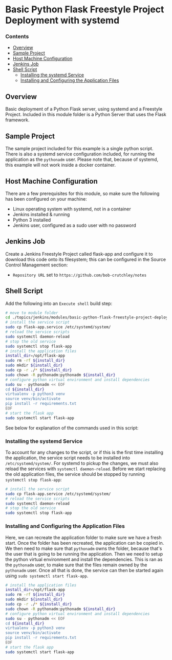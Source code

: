 <!--PROPS
{
    "prereqs": [
        "jenkins/web-setup",
        "jenkins/jobs",
        "jenkins/freestyle-project",
        "linux/systemd",
        "linux/sudo"
    ]
}
-->
# Basic Python Flask Freestyle Project Deployment with systemd
<!--TOC_START-->
### Contents
- [Overview](#overview)
- [Sample Project](#sample-project)
- [Host Machine Configuration](#host-machine-configuration)
- [Jenkins Job](#jenkins-job)
- [Shell Script](#shell-script)
	- [Installing the systemd Service](#installing-the-systemd-service)
	- [Installing and Configuring the Application Files](#installing-and-configuring-the-application-files)

<!--TOC_END-->
## Overview
Basic deployment of a Python Flask server, using systemd and a Freestyle Project.
Included in this module folder is a Python Server that uses the Flask framework.
## Sample Project
The sample project included for this example is a single python script.
There is also a systemd service configuration included, for running the application as the `pythonadm` user.
Please note that, because of systemd, this example will not work inside a docker container.
## Host Machine Configuration
There are a few prerequisites for this module, so make sure the following has been configured on your machine:
- Linux operating system with systemd, not in a container
- Jenkins installed & running
- Python 3 installed
- Jenkins user, configured as a sudo user with no password
## Jenkins Job
Create a Jenkins Freestyle Project called flask-app and configure it to download this code onto its filesystem; this can be configured in the Source Control Management section:
- `Repository URL` set to `https://github.com/bob-crutchley/notes`
## Shell Script
Add the following into an `Execute shell` build step:
```bash
# move to module folder
cd ./topics/jenkins/modules/basic-python-flask-freestyle-project-deployment-with-systemd
# install the service script
sudo cp flask-app.service /etc/systemd/system/
# reload the service scripts
sudo systemctl daemon-reload
# stop the old service
sudo systemctl stop flask-app
# install the application files
install_dir=/opt/flask-app
sudo rm -rf ${install_dir}
sudo mkdir ${install_dir}
sudo cp -r ./* ${install_dir}
sudo chown -R pythonadm:pythonadm ${install_dir}
# configure python virtual environment and install dependencies
sudo su - pythonadm << EOF
cd ${install_dir}
virtualenv -p python3 venv
source venv/bin/activate
pip install -r requirements.txt
EOF
# start the flask app
sudo systemctl start flask-app
```
See below for explanation of the commands used in this script:
### Installing the systemd Service 
To account for any changes to the script, or if this is the first time installing the application, the service script needs to be installed into `/etc/systemd/system/`.
For systemd to pickup the changes, we must also reload the services with `systemctl daemon-reload`.
Before we start replacing the old application files, the service should be stopped by running `systemctl stop flask-app`:
```bash
# install the service script
sudo cp flask-app.service /etc/systemd/system/
# reload the service scripts
sudo systemctl daemon-reload
# stop the old service
sudo systemctl stop flask-app
```
### Installing and Configuring the Application Files
Here, we can recreate the application folder to make sure we have a fresh start.
Once the folder has been recreated, the application can be copied in.
We then need to make sure that `pythonadm` owns the folder, because that's the user that is going to be running the application.
Then we need to setup the python virtual environment and install the dependencies.
This is ran as the `pythonadm` user, to make sure that the files remain owned by the `pythonadm` user.
Once all that is done, the service can then be started again using `sudo systemctl start flask-app`.
```bash
# install the application files
install_dir=/opt/flask-app
sudo rm -rf ${install_dir}
sudo mkdir ${install_dir}
sudo cp -r ./* ${install_dir}
sudo chown -R pythonadm:pythonadm ${install_dir}
# configure python virtual environment and install dependencies
sudo su - pythonadm << EOF
cd ${install_dir}
virtualenv -p python3 venv
source venv/bin/activate
pip install -r requirements.txt
EOF
# start the flask app
sudo systemctl start flask-app
```
